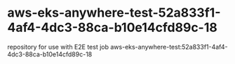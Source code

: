 # aws-eks-anywhere-test-52a833f1-4af4-4dc3-88ca-b10e14cfd89c-18
repository for use with E2E test job aws-eks-anywhere-test:52a833f1-4af4-4dc3-88ca-b10e14cfd89c-18

